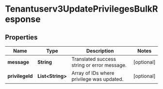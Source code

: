 

# Tenantuserv3UpdatePrivilegesBulkResponse


## Properties

| Name | Type | Description | Notes |
|------------ | ------------- | ------------- | -------------|
|**message** | **String** | Translated success string or error message. |  [optional] |
|**privilegeId** | **List&lt;String&gt;** | Array of IDs where privilege was updated. |  [optional] |



